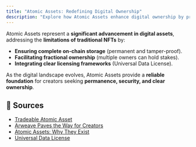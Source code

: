 ```yaml
---
title: "Atomic Assets: Redefining Digital Ownership"
description: "Explore how Atomic Assets enhance digital ownership by providing permanent on-chain storage, enabling fractional ownership, and integrating clear licensing frameworks."
---
```


Atomic Assets represent a **significant advancement in digital assets**, addressing the **limitations of traditional NFTs** by:

- **Ensuring complete on-chain storage** (permanent and tamper-proof).
- **Facilitating fractional ownership** (multiple owners can hold stakes).
- **Integrating clear licensing frameworks** (Universal Data License).

As the digital landscape evolves, Atomic Assets provide a **reliable foundation** for creators seeking **permanence, security, and clear ownership**.

## **🔹 Sources**
- [Tradeable Atomic Asset](https://atomic-assets.arweave.dev/)
- [Arweave Paves the Way for Creators](https://medium.com/@perma_dao/arweave-paves-the-way-for-creators-atomic-assets-are-the-right-nfts-5c82adaeab0d)
- [Atomic Assets: Why They Exist](https://www.linkedin.com/pulse/atomic-assets-why-exist-what-how-work-communitylabs1)
- [Universal Data License](https://2hsfyi4t5fiqdcanybdez4e4admrjeqghts22viz7uuo3d5k2nna.arweave.net/0eRcI5PpUQGIDcBGTPCcANkUkgY85a1VGf0o7Y-q01o/#/en/Universal-Data-License-How-to-use-it)